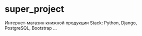 # super_project
Интернет-магазин книжной продукции 
Stack: Python, Django, PostgreSQL, Bootstrap ...
